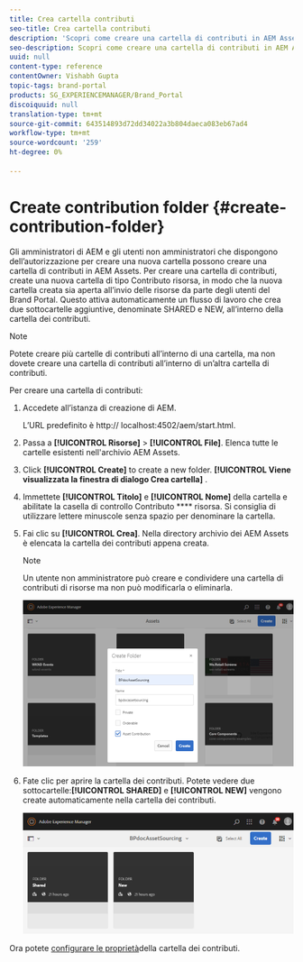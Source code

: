 ```yaml
---
title: Crea cartella contributi
seo-title: Crea cartella contributi
description: 'Scopri come creare una cartella di contributi in AEM Assets. '
seo-description: Scopri come creare una cartella di contributi in AEM Assets.
uuid: null
content-type: reference
contentOwner: Vishabh Gupta
topic-tags: brand-portal
products: SG_EXPERIENCEMANAGER/Brand_Portal
discoiquuid: null
translation-type: tm+mt
source-git-commit: 643514893d72dd34022a3b804daeca083eb67ad4
workflow-type: tm+mt
source-wordcount: '259'
ht-degree: 0%

---
```



# Create contribution folder {#create-contribution-folder}


Gli amministratori di AEM e gli utenti non amministratori che dispongono dell’autorizzazione per creare una nuova cartella possono creare una cartella di contributi in AEM Assets.
Per creare una cartella di contributi, create una nuova cartella di tipo Contributo risorsa, in modo che la nuova cartella creata sia aperta all’invio delle risorse da parte degli utenti del Brand Portal.  Questo attiva automaticamente un flusso di lavoro che crea due sottocartelle aggiuntive, denominate SHARED e NEW, all’interno della cartella dei contributi.

>[!NOTE]
>
>Potete creare più cartelle di contributi all’interno di una cartella, ma non dovete creare una cartella di contributi all’interno di un’altra cartella di contributi.


Per creare una cartella di contributi:
1. Accedete all’istanza di creazione di AEM.

   L’URL predefinito è http:// localhost:4502/aem/start.html.

1. Passa a **[!UICONTROL Risorse]** > **[!UICONTROL File]**. Elenca tutte le cartelle esistenti nell&#39;archivio AEM Assets.

1. Click **[!UICONTROL Create]** to create a new folder. **[!UICONTROL Viene visualizzata la finestra di dialogo Crea cartella]** .

1. Immettete **[!UICONTROL Titolo]** e **[!UICONTROL Nome]** della cartella e abilitate la casella di controllo Contributo **** risorsa.
Si consiglia di utilizzare lettere minuscole senza spazio per denominare la cartella.

1. Fai clic su **[!UICONTROL Crea]**. Nella directory archivio dei AEM Assets è elencata la cartella dei contributi appena creata.

   >[!NOTE]
   >
   >Un utente non amministratore può creare e condividere una cartella di contributi di risorse ma non può modificarla o eliminarla.

   ![](assets/create-contribution-folder.png)

1. Fate clic per aprire la cartella dei contributi. Potete vedere due sottocartelle:**[!UICONTROL SHARED]** e **[!UICONTROL NEW]** vengono create automaticamente nella cartella dei contributi.

   ![](assets/contribution-folder.png)

Ora potete [configurare le proprietà](brand-portal-configure-contribution-folder-properties.md)della cartella dei contributi.


